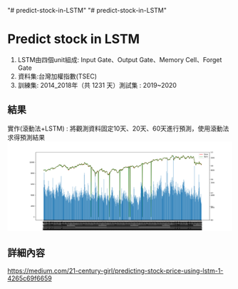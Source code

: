 "# predict-stock-in-LSTM" 
"# predict-stock-in-LSTM" 
# Predict stock in LSTM
1. LSTM由四個unit組成: Input Gate、Output Gate、Memory Cell、Forget Gate
2. 資料集:台灣加權指數(TSEC)
3. 訓練集: 2014_2018年（共 1231 天）測試集 : 2019~2020

## 結果
實作(滾動法+LSTM) : 將觀測資料固定10天、20天、60天進行預測，使用滾動法求得預測結果
![image](https://github.com/noopy523/predict-stock-in-LSTM/blob/main/TSMC_year.png)

## 詳細內容
https://medium.com/21-century-girl/predicting-stock-price-using-lstm-1-4265c69f6659
